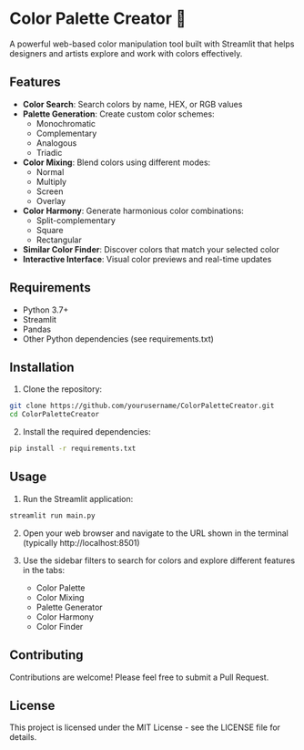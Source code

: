 # Color Palette Creator 🎨

A powerful web-based color manipulation tool built with Streamlit that helps designers and artists explore and work with colors effectively.

## Features

- **Color Search**: Search colors by name, HEX, or RGB values
- **Palette Generation**: Create custom color schemes:
  - Monochromatic
  - Complementary
  - Analogous
  - Triadic
- **Color Mixing**: Blend colors using different modes:
  - Normal
  - Multiply
  - Screen
  - Overlay
- **Color Harmony**: Generate harmonious color combinations:
  - Split-complementary
  - Square
  - Rectangular
- **Similar Color Finder**: Discover colors that match your selected color
- **Interactive Interface**: Visual color previews and real-time updates

## Requirements

- Python 3.7+
- Streamlit
- Pandas
- Other Python dependencies (see requirements.txt)

## Installation

1. Clone the repository:
```bash
git clone https://github.com/yourusername/ColorPaletteCreator.git
cd ColorPaletteCreator
```

2. Install the required dependencies:
```bash
pip install -r requirements.txt
```

## Usage

1. Run the Streamlit application:
```bash
streamlit run main.py
```

2. Open your web browser and navigate to the URL shown in the terminal (typically http://localhost:8501)

3. Use the sidebar filters to search for colors and explore different features in the tabs:
   - Color Palette
   - Color Mixing
   - Palette Generator
   - Color Harmony
   - Color Finder

## Contributing

Contributions are welcome! Please feel free to submit a Pull Request.

## License

This project is licensed under the MIT License - see the LICENSE file for details. 